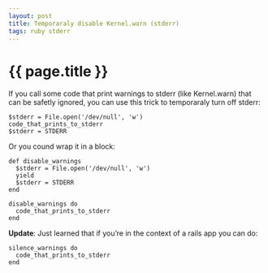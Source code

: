 ```yaml
---
layout: post
title: Temporaraly disable Kernel.warn (stderr)
tags: ruby stderr
---
```


{{ page.title }}
====

If you call some code that print warnings to stderr (like Kernel.warn) that can be safetly ignored,
you can use this trick to temporaraly turn off stderr:

    $stderr = File.open('/dev/null', 'w')
    code_that_prints_to_stderr
    $stderr = STDERR

Or you cound wrap it in a block:

    def disable_warnings
      $stderr = File.open('/dev/null', 'w')
      yield
      $stderr = STDERR
    end

    disable_warnings do
      code_that_prints_to_stderr
    end

**Update**: Just learned that if you’re in the context of a rails app you can do:

    silence_warnings do
      code_that_prints_to_stderr
    end

